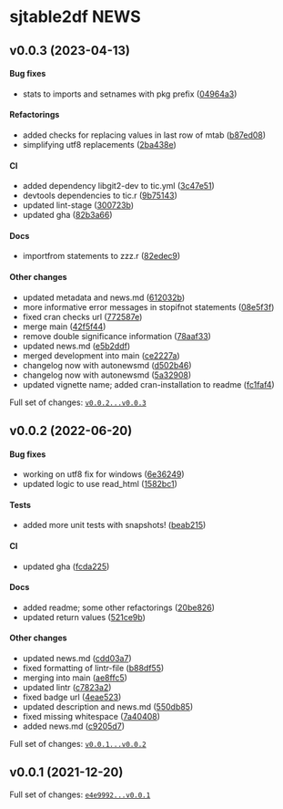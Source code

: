 # sjtable2df NEWS

## v0.0.3 (2023-04-13)

#### Bug fixes

-   stats to imports and setnames with pkg prefix
    ([04964a3](https://github.com/kapsner/sjtable2df/tree/04964a316b287bc06f7f28d1ad462fb7fe7fd031))

#### Refactorings

-   added checks for replacing values in last row of mtab
    ([b87ed08](https://github.com/kapsner/sjtable2df/tree/b87ed081754363df92e43d34c26590f3fc8e0fb4))
-   simplifying utf8 replacements
    ([2ba438e](https://github.com/kapsner/sjtable2df/tree/2ba438e0d5d1b31064d713277f4270f8120e0462))

#### CI

-   added dependency libgit2-dev to tic.yml
    ([3c47e51](https://github.com/kapsner/sjtable2df/tree/3c47e51bbea5797317e74b8ead0409d4411493c0))
-   devtools dependencies to tic.r
    ([9b75143](https://github.com/kapsner/sjtable2df/tree/9b75143c747a36bdb2f86c1c6c804319def85b5f))
-   updated lint-stage
    ([300723b](https://github.com/kapsner/sjtable2df/tree/300723b096f51c3bb06940bcc1ab49a2362f5c20))
-   updated gha
    ([82b3a66](https://github.com/kapsner/sjtable2df/tree/82b3a66a857688c4328dcf653b3985248c5888ec))

#### Docs

-   importfrom statements to zzz.r
    ([82edec9](https://github.com/kapsner/sjtable2df/tree/82edec9d5944df36a2433826072511b33141c0e3))

#### Other changes

-   updated metadata and news.md
    ([612032b](https://github.com/kapsner/sjtable2df/tree/612032b549d147f765251ff11086f87344529462))
-   more informative error messages in stopifnot statements
    ([08e5f3f](https://github.com/kapsner/sjtable2df/tree/08e5f3f298e1b5819c4544fd82480661f411b3d7))
-   fixed cran checks url
    ([772587e](https://github.com/kapsner/sjtable2df/tree/772587ebc4bdd4c2644c8d49ab410d126255a0b9))
-   merge main
    ([42f5f44](https://github.com/kapsner/sjtable2df/tree/42f5f44410c3158b9254521d07d3419caaebcfd9))
-   remove double significance information
    ([78aaf33](https://github.com/kapsner/sjtable2df/tree/78aaf33817e8dcd8a8b477320b27e35fdf06fd76))
-   updated news.md
    ([e5b2ddf](https://github.com/kapsner/sjtable2df/tree/e5b2ddf8ecd7b42511ef3fbf90229a77fafc2ceb))
-   merged development into main
    ([ce2227a](https://github.com/kapsner/sjtable2df/tree/ce2227a21bd3f3548916c773f775dc5ead776927))
-   changelog now with autonewsmd
    ([d502b46](https://github.com/kapsner/sjtable2df/tree/d502b462f36dcb130d660674206037c13dda9574))
-   changelog now with autonewsmd
    ([5a32908](https://github.com/kapsner/sjtable2df/tree/5a3290865b1a9f189ebe81f83d4d7a132ac2a617))
-   updated vignette name; added cran-installation to readme
    ([fc1faf4](https://github.com/kapsner/sjtable2df/tree/fc1faf416482bed9ea39f595eedd894e5dddc0ed))

Full set of changes:
[`v0.0.2...v0.0.3`](https://github.com/kapsner/sjtable2df/compare/v0.0.2...v0.0.3)

## v0.0.2 (2022-06-20)

#### Bug fixes

-   working on utf8 fix for windows
    ([6e36249](https://github.com/kapsner/sjtable2df/tree/6e36249f725f6e61771bd39bf90aca55923ff2f8))
-   updated logic to use read\_html
    ([1582bc1](https://github.com/kapsner/sjtable2df/tree/1582bc18b7820391c75b7b8896e7c6bf447f5300))

#### Tests

-   added more unit tests with snapshots!
    ([beab215](https://github.com/kapsner/sjtable2df/tree/beab215e64b5b9fd72dfbba02d1eaa57dd6f906b))

#### CI

-   updated gha
    ([fcda225](https://github.com/kapsner/sjtable2df/tree/fcda2258aef638af6b107c32cb27a6ff7a969f92))

#### Docs

-   added readme; some other refactorings
    ([20be826](https://github.com/kapsner/sjtable2df/tree/20be826f7508732a9876f01a3ec148a071bb66b1))
-   updated return values
    ([521ce9b](https://github.com/kapsner/sjtable2df/tree/521ce9b35c26f2bec98ada664f8d0707a2d8e5d6))

#### Other changes

-   updated news.md
    ([cdd03a7](https://github.com/kapsner/sjtable2df/tree/cdd03a79fb8bb8d90d333da76466689bbbcbd7b3))
-   fixed formatting of lintr-file
    ([b88df55](https://github.com/kapsner/sjtable2df/tree/b88df551cbac6fe46c38f348d2802218c21fa9a3))
-   merging into main
    ([ae8ffc5](https://github.com/kapsner/sjtable2df/tree/ae8ffc53f75e6a38372e5654ac2525152040ee5a))
-   updated lintr
    ([c7823a2](https://github.com/kapsner/sjtable2df/tree/c7823a2c5598158603765ff2357ea4c51e9b564c))
-   fixed badge url
    ([4eae523](https://github.com/kapsner/sjtable2df/tree/4eae523c3d8246649cd034011ceecf6bb89311c4))
-   updated description and news.md
    ([550db85](https://github.com/kapsner/sjtable2df/tree/550db85ce75ae08c1b5902315ef5301b9e392a76))
-   fixed missing whitespace
    ([7a40408](https://github.com/kapsner/sjtable2df/tree/7a404088942eb9463ead3d6f63a547d51f833efb))
-   added news.md
    ([c9205d7](https://github.com/kapsner/sjtable2df/tree/c9205d775a889d4ca55e58a4530b3646f41d40a7))

Full set of changes:
[`v0.0.1...v0.0.2`](https://github.com/kapsner/sjtable2df/compare/v0.0.1...v0.0.2)

## v0.0.1 (2021-12-20)

Full set of changes:
[`e4e9992...v0.0.1`](https://github.com/kapsner/sjtable2df/compare/e4e9992...v0.0.1)
